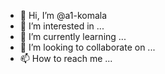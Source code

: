 - 👋 Hi, I’m @a1-komala
- 👀 I’m interested in ...
- 🌱 I’m currently learning ...
- 💞️ I’m looking to collaborate on ...
- 📫 How to reach me ...

<!---
a1-komala/a1-komala is a ✨ special ✨ repository because its `README.md` (this file) appears on your GitHub profile.
You can click the Preview link to take a look at your changes.
--->
